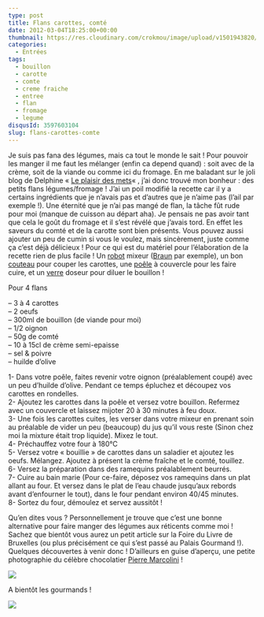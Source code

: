 ```yaml
---
type: post
title: Flans carottes, comté
date: 2012-03-04T18:25:00+00:00
thumbnail: https://res.cloudinary.com/crokmou/image/upload/v1501943820/20120304_Flan_Carotte_Comte_0028.jpg
categories: 
  - Entrées
tags: 
  - bouillon
  - carotte
  - comte
  - creme fraiche
  - entree
  - flan
  - fromage
  - legume
disqusId: 3597603104
slug: flans-carottes-comte
---
```


Je suis pas fana des légumes, mais ca tout le monde le sait ! Pour pouvoir les manger il me faut les mélanger (enfin ca depend quand) : soit avec de la crème, soit de la viande ou comme ici du fromage. En me baladant sur le joli blog de Delphine « [Le plaisir des mets](http://leplaisirdesmets.over-blog.com/article-flans-aux-carottes-et-comte-97404566.html)« , j’ai donc trouvé mon bonheur : des petits flans légumes/fromage ! J’ai un poil modifié la recette car il y a certains ingrédients que je n’avais pas et d’autres que je n’aime pas (l’ail par exemple !). Une éternité que je n’ai pas mangé de flan, la tâche fût rude pour moi (manque de cuisson au départ aha). Je pensais ne pas avoir tant que cela le goût du fromage et il s’est révélé que j’avais tord. En effet les saveurs du comté et de la carotte sont bien présents. Vous pouvez aussi ajouter un peu de cumin si vous le voulez, mais sincèrement, juste comme ça c’est déjà délicieux ! Pour ce qui est du matériel pour l’élaboration de la recette rien de plus facile ! Un [robot](http://www.rueducommerce.fr/m/pl/malid:229) mixeur ([Braun](http://www.rueducommerce.fr/m/pl/malid:84100) par exemple), un bon [couteau](http://www.rueducommerce.fr/m/pl/malid:12468606) pour couper les carottes, une [poêle](http://www.rueducommerce.fr/m/pl/malid:4769951) à couvercle pour les faire cuire, et un [verre](http://www.rueducommerce.fr/m/pl/malid:4769908) doseur pour diluer le bouillon !

Pour 4 flans

– 3 à 4 carottes  
– 2 oeufs  
– 300ml de bouillon (de viande pour moi)  
– 1/2 oignon  
– 50g de comté  
– 10 à 15cl de crème semi-epaisse  
– sel & poivre  
– huilde d’olive

1- Dans votre poêle, faites revenir votre oignon (préalablement coupé) avec un peu d’huilde d’olive. Pendant ce temps épluchez et découpez vos carottes en rondelles.  
2- Ajoutez les carottes dans la poêle et versez votre bouillon. Refermez avec un couvercle et laissez mijoter 20 à 30 minutes à feu doux.  
3- Une fois les carottes cuites, les verser dans votre mixeur en prenant soin au préalable de vider un peu (beaucoup) du jus qu’il vous reste (Sinon chez moi la mixture était trop liquide). Mixez le tout.  
4- Préchauffez votre four à 180°C  
5- Versez votre « bouillie » de carottes dans un saladier et ajoutez les oeufs. Mélangez. Ajoutez à présent la crème fraîche et le comté, touillez.  
6- Versez la préparation dans des ramequins préalablement beurrés.  
7- Cuire au bain marie (Pour ce-faire, déposez vos ramequins dans un plat allant au four. Et versez dans le plat de l’eau chaude jusqu’aux rebords avant d’enfourner le tout), dans le four pendant environ 40/45 minutes.  
8- Sortez du four, démoulez et servez aussitôt !

Qu’en dites vous ? Personnellement je trouve que c’est une bonne alternative pour faire manger des légumes aux réticents comme moi ! Sachez que bientôt vous aurez un petit article sur la Foire du Livre de Bruxelles (ou plus précisément ce qui s’est passé au Palais Gourmand !). Quelques découvertes à venir donc ! D’ailleurs en guise d’aperçu, une petite photographie du célèbre chocolatier [Pierre Marcolini](http://www.marcolini.be/) !

[![](http://1.bp.blogspot.com/-pFcVNR60CMU/T1s8TVtdvbI/AAAAAAAAB2o/S6PwyeYpwjE/s640/20120302_FDL_Pierre_Marcolini_01.jpg)](http://1.bp.blogspot.com/-pFcVNR60CMU/T1s8TVtdvbI/AAAAAAAAB2o/S6PwyeYpwjE/s1600/20120302_FDL_Pierre_Marcolini_01.jpg)

A bientôt les gourmands !

[![](http://4.bp.blogspot.com/-2bLosyMFac4/TxhFg0sR2dI/AAAAAAAABec/Mzg1OnlXUmM/s1600/Signature+copie.jpg)](http://4.bp.blogspot.com/-2bLosyMFac4/TxhFg0sR2dI/AAAAAAAABec/Mzg1OnlXUmM/s1600/Signature+copie.jpg)